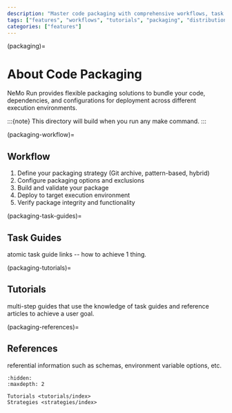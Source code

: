 ```yaml
---
description: "Master code packaging with comprehensive workflows, task guides, tutorials, and reference materials for distributing and deploying your applications."
tags: ["features", "workflows", "tutorials", "packaging", "distribution"]
categories: ["features"]
---
```


(packaging)=
# About Code Packaging

NeMo Run provides flexible packaging solutions to bundle your code, dependencies, and configurations for deployment across different execution environments.

:::{note}
This directory will build when you run any make command.
:::

(packaging-workflow)=
## Workflow

1. Define your packaging strategy (Git archive, pattern-based, hybrid)
2. Configure packaging options and exclusions
3. Build and validate your package
4. Deploy to target execution environment
5. Verify package integrity and functionality

(packaging-task-guides)=
## Task Guides

atomic task guide links -- how to achieve 1 thing.

(packaging-tutorials)=
## Tutorials

multi-step guides that use the knowledge of task guides and reference articles to achieve a user goal.

(packaging-references)=
## References

referential information such as schemas, environment variable options, etc.

```{toctree}
:hidden:
:maxdepth: 2

Tutorials <tutorials/index>
Strategies <strategies/index>
```
